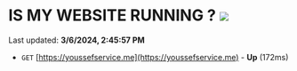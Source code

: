 # IS MY WEBSITE RUNNING ? [![](https://img.shields.io/static/v1?label=Sponsor&message=%E2%9D%A4&logo=GitHub&color=%23fe8e86)](https://github.com/sponsors/<username>)

Last updated: **3/6/2024, 2:45:57 PM**

- `GET` [https://youssefservice.me](https://youssefservice.me) - **Up** (172ms)

